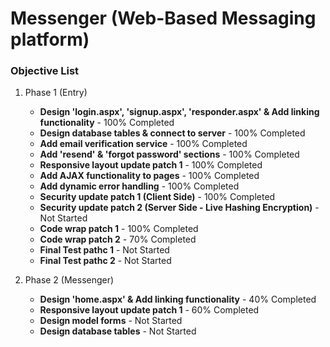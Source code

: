 # Messenger (Web-Based Messaging platform)

### Objective List
1. Phase 1 (Entry)
   - **Design 'login.aspx', 'signup.aspx', 'responder.aspx' & Add linking functionality** - 100% Completed
   - **Design database tables & connect to server** - 100% Completed
   - **Add email verification service** - 100% Completed
   - **Add 'resend' & 'forgot password' sections** - 100% Completed
   - **Responsive layout update patch 1** - 100% Completed
   - **Add AJAX functionality to pages** - 100% Completed
   - **Add dynamic error handling** - 100% Completed
   - **Security update patch 1 (Client Side)** - 100% Completed
   - **Security update patch 2 (Server Side - Live Hashing Encryption)** - Not Started
   - **Code wrap patch 1** - 100% Completed
   - **Code wrap patch 2** - 70% Completed
   - **Final Test pathc 1** - Not Started
   - **Final Test pathc 2** - Not Started

1. Phase 2 (Messenger)
   - **Design 'home.aspx' & Add linking functionality** - 40% Completed
   - **Responsive layout update patch 1** - 60% Completed
   - **Design model forms** - Not Started
   - **Design database tables** - Not Started
